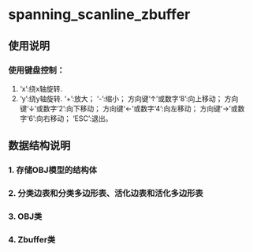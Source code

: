 # spanning_scanline_zbuffer

## 使用说明
### 使用键盘控制：
  1. ‘x’:绕x轴旋转.
  2. ‘y’:绕y轴旋转.
  ‘+’:放大；
  ‘-’:缩小；
  方向键‘↑’或数字‘8’:向上移动；
  方向键‘↓’或数字‘2’:向下移动；
  方向键‘←’或数字‘4’:向左移动；
  方向键‘→’或数字‘6’:向右移动；
  ‘ESC’:退出。

## 数据结构说明
### 1.	存储OBJ模型的结构体
### 2.	分类边表和分类多边形表、活化边表和活化多边形表
### 3.	OBJ类
### 4.	Zbuffer类
